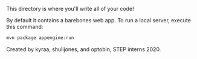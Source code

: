 This directory is where you'll write all of your code!

By default it contains a barebones web app. To run a local server, execute this
command:

```bash
mvn package appengine:run
```
Created by kyraa, shulijones, and optobin, STEP interns 2020.
